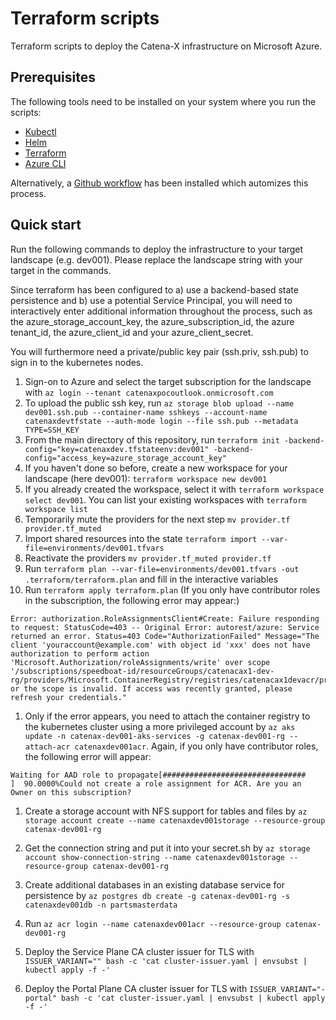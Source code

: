 # Terraform scripts

Terraform scripts to deploy the Catena-X infrastructure on Microsoft Azure.

## Prerequisites

The following tools need to be installed on your system where you run the scripts:
- [Kubectl](https://kubernetes.io/docs/tasks/tools/)
- [Helm](https://helm.sh/docs/intro/install/)
- [Terraform](https://learn.hashicorp.com/tutorials/terraform/install-cli)
- [Azure CLI](https://docs.microsoft.com/en-us/cli/azure/install-azure-cli)

Alternatively, a [Github workflow](../../.github/workflows.terraform.yml) has been installed which automizes this process.
  
## Quick start

Run the following commands to deploy the infrastructure to your target landscape (e.g. dev001). Please replace the landscape string with your target in the commands. 

Since terraform has been configured to a) use a backend-based state persistence and b) use a potential Service Principal, you will need to interactively enter additional information throughout the process, such as the azure_storage_account_key, the azure_subscription_id, the azure tenant_id, the azure_client_id and your azure_client_secret. 

You will furthermore need a private/public key pair (ssh.priv, ssh.pub) to sign in to the kubernetes nodes.

1. Sign-on to Azure and select the target subscription for the landscape with `az login --tenant catenaxpocoutlook.onmicrosoft.com`
1. To upload the public ssh key, run `az storage blob upload --name dev001.ssh.pub --container-name sshkeys --account-name catenaxdevtfstate --auth-mode login --file ssh.pub --metadata TYPE=SSH_KEY`
1. From the main directory of this repository, run `terraform init -backend-config="key=catenaxdev.tfstateenv:dev001" -backend-config="access_key=azure_storage_account_key"`
1. If you haven't done so before, create a new workspace for your landscape (here dev001): `terraform workspace new dev001`
1. If you already created the workspace, select it with `terraform workspace select dev001`. You can list your existing workspaces with `terraform workspace list`
1. Temporarily mute the providers for the next step `mv provider.tf provider.tf_muted`
1. Import shared resources into the state `terraform import --var-file=environments/dev001.tfvars`
1. Reactivate the providers `mv provider.tf_muted provider.tf`
1. Run `terraform plan --var-file=environments/dev001.tfvars -out .terraform/terraform.plan` and fill in the interactive variables 
1. Run `terraform apply terraform.plan` (If you only have contributor roles in the subscription, the following error may appear:)

```
Error: authorization.RoleAssignmentsClient#Create: Failure responding to request: StatusCode=403 -- Original Error: autorest/azure: Service returned an error. Status=403 Code="AuthorizationFailed" Message="The client 'youraccount@example.com' with object id 'xxx' does not have authorization to perform action 'Microsoft.Authorization/roleAssignments/write' over scope '/subscriptions/speedboat-id/resourceGroups/catenacax1-dev-rg/providers/Microsoft.ContainerRegistry/registries/catenacax1devacr/providers/Microsoft.Authorization/roleAssignments/roleId' or the scope is invalid. If access was recently granted, please refresh your credentials."
```

1. Only if the error appears, you need to attach the container registry to the kubernetes cluster using a more privileged account by `az aks update -n catenax-dev001-aks-services -g catenax-dev001-rg --attach-acr catenaxdev001acr`. Again, if you only have contributor roles, the following error will appear:

```
Waiting for AAD role to propagate[################################    ]  90.0000%Could not create a role assignment for ACR. Are you an Owner on this subscription?
```

1. Create a storage account with NFS support for tables and files by `az storage account create --name catenaxdev001storage --resource-group catenax-dev001-rg`
1. Get the connection string and put it into your secret.sh by `az storage account show-connection-string --name catenaxdev001storage --resource-group catenax-dev001-rg`
1. Create additional databases in an existing database service for persistence by `az postgres db create -g catenax-dev001-rg -s catenaxdev001db -n partsmasterdata` 
1. Run `az acr login --name catenaxdev001acr --resource-group catenax-dev001-rg`

1. Deploy the Service Plane CA cluster issuer for TLS with `ISSUER_VARIANT="" bash -c 'cat cluster-issuer.yaml | envsubst | kubectl apply -f -'`
1. Deploy the Portal Plane CA cluster issuer for TLS with `ISSUER_VARIANT="-portal" bash -c 'cat cluster-issuer.yaml | envsubst | kubectl apply -f -'`
